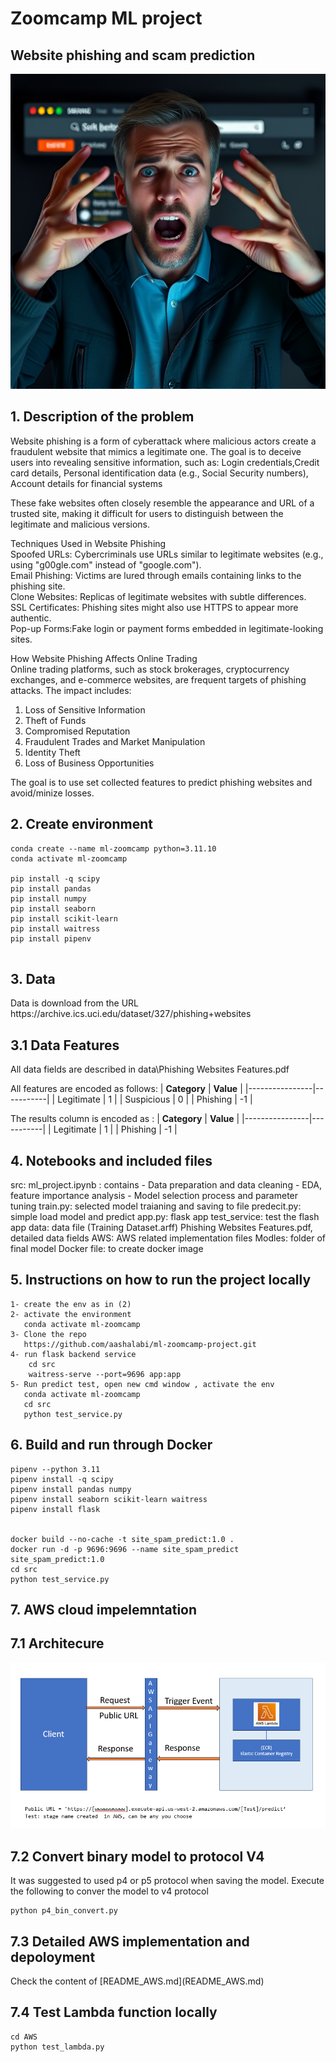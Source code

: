 # Zoomcamp ML project

## Website phishing and scam prediction

![website_phishing.png](README_files/website_phishing.png)

## 1. Description of the problem
<p>
Website phishing is a form of cyberattack where malicious actors create a fraudulent website that mimics a legitimate one. The goal is to deceive users into revealing sensitive information, such as:  
Login credentials,Credit card details, Personal identification data (e.g., Social Security numbers), Account details for financial systems  

These fake websites often closely resemble the appearance and URL of a trusted site, making it difficult for users to distinguish between the legitimate and malicious versions.  

Techniques Used in Website Phishing  
Spoofed URLs: Cybercriminals use URLs similar to legitimate websites (e.g., using "g00gle.com" instead of "google.com").  
Email Phishing: Victims are lured through emails containing links to the phishing site.  
Clone Websites: Replicas of legitimate websites with subtle differences.  
SSL Certificates: Phishing sites might also use HTTPS to appear more authentic.  
Pop-up Forms:Fake login or payment forms embedded in legitimate-looking sites.  

How Website Phishing Affects Online Trading  
Online trading platforms, such as stock brokerages, cryptocurrency exchanges, and e-commerce websites, are frequent targets of phishing attacks. The impact includes:
1. Loss of Sensitive Information  
2. Theft of Funds  
3. Compromised Reputation  
4. Fraudulent Trades and Market Manipulation  
5. Identity Theft  
6. Loss of Business Opportunities  
  

The goal is to use set collected features to predict phishing websites and avoid/minize losses.  
</p>

## 2. Create environment
```
conda create --name ml-zoomcamp python=3.11.10
conda activate ml-zoomcamp

pip install -q scipy
pip install pandas
pip install numpy
pip install seaborn
pip install scikit-learn
pip install waitress
pip install pipenv


```

## 3. Data
<p>
Data is download from the URL https://archive.ics.uci.edu/dataset/327/phishing+websites

<p>

## 3.1 Data Features
<p>
All data fields are described in data\Phishing Websites Features.pdf

All features are encoded as follows:
| **Category**   | **Value** |
|----------------|-----------|
| Legitimate     | 1         |
| Suspicious     | 0         |
| Phishing       | -1        |

The results column is encoded as :
| **Category**   | **Value** |
|----------------|-----------|
| Legitimate     | 1         |
| Phishing       | -1        |

<p>

## 4. Notebooks and included files
<p>
src:
    ml_project.ipynb :  contains 
                        - Data preparation and data cleaning
                        - EDA, feature importance analysis
                        - Model selection process and parameter tuning
    train.py: selected model traianing and saving to file
    predecit.py: simple load model and predict
    app.py: flask app
    test_service: test the flash app
data:
    data file (Training Dataset.arff)
    Phishing Websites Features.pdf, detailed data fields
AWS:
    AWS related implementation files
Modles:
    folder of final model    
Docker file: to create docker image
<p>

## 5. Instructions on how to run the project locally
```
1- create the env as in (2)
2- activate the environment
   conda activate ml-zoomcamp
3- Clone the repo
   https://github.com/aashalabi/ml-zoomcamp-project.git
4- run flask backend service
    cd src
    waitress-serve --port=9696 app:app
5- Run predict test, open new cmd window , activate the env
   conda activate ml-zoomcamp
   cd src
   python test_service.py
```

## 6. Build and run through Docker
```
pipenv --python 3.11
pipenv install -q scipy
pipenv install pandas numpy
pipenv install seaborn scikit-learn waitress 
pipenv install flask


docker build --no-cache -t site_spam_predict:1.0 .
docker run -d -p 9696:9696 --name site_spam_predict site_spam_predict:1.0
cd src
python test_service.py

```

## 7. AWS cloud impelemntation

## 7.1 Architecure
![image-2.png](README_files/image-2.png)

## 7.2 Convert binary model to protocol V4
<p>
It was suggested to used p4 or p5 protocol when saving the model.
Execute the following to conver the model to v4 protocol


```
python p4_bin_convert.py
```

###

## 7.3 Detailed AWS implementation and depoloyment
<p>
Check the content of [README_AWS.md](README_AWS.md)

<p>

## 7.4 Test Lambda function locally
```
cd AWS
python test_lambda.py
```



